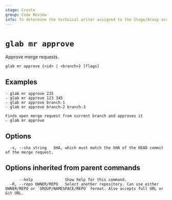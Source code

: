 ```yaml
---
stage: Create
group: Code Review
info: To determine the technical writer assigned to the Stage/Group associated with this page, see https://about.gitlab.com/handbook/product/ux/technical-writing/#assignments
---
```


<!--
This documentation is auto generated by a script.
Please do not edit this file directly. Run `make gen-docs` instead.
-->

# `glab mr approve`

Approve merge requests.

```plaintext
glab mr approve {<id> | <branch>} [flags]
```

## Examples

```console
- glab mr approve 235
- glab mr approve 123 345
- glab mr approve branch-1
- glab mr approve branch-2 branch-3

Finds open merge request from current branch and approves it
- glab mr approve

```

## Options

```plaintext
  -s, --sha string   SHA, which must match the SHA of the HEAD commit of the merge request.
```

## Options inherited from parent commands

```plaintext
      --help              Show help for this command.
  -R, --repo OWNER/REPO   Select another repository. Can use either OWNER/REPO or `GROUP/NAMESPACE/REPO` format. Also accepts full URL or Git URL.
```

